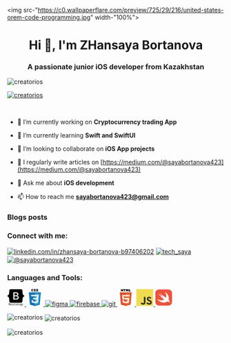 <img src-"https://c0.wallpaperflare.com/preview/725/29/216/united-states-orem-code-programming.jpg" width-"100%"> <br>

<h1 align="center">Hi 👋, I'm ZHansaya Bortanova</h1>
<h3 align="center">A passionate junior iOS developer from Kazakhstan</h3>

<p align="left"> <img src="https://komarev.com/ghpvc/?username=creatorios&label=Profile%20views&color=0e75b6&style=flat" alt="creatorios" /> </p>

<p align="left"> <a href="https://github.com/ryo-ma/github-profile-trophy"><img src="https://github-profile-trophy.vercel.app/?username=creatorios" alt="creatorios" /></a> </p>

<p align="left"> <a href="https://twitter.com/" target="blank"><img src="https://img.shields.io/twitter/follow/?logo=twitter&style=for-the-badge" alt="" /></a> </p>

- 🔭 I’m currently working on **Cryptocurrency trading App**

- 🌱 I’m currently learning **Swift and SwiftUI**

- 👯 I’m looking to collaborate on **iOS App projects**

- 📝 I regularly write articles on [https://medium.com/@sayabortanova423](https://medium.com/@sayabortanova423)

- 💬 Ask me about **iOS development**

- 📫 How to reach me **sayabortanova423@gmail.com**

### Blogs posts
<!-- BLOG-POST-LIST:START -->
<!-- BLOG-POST-LIST:END -->

<h3 align="left">Connect with me:</h3>
<p align="left">
<a href="https://linkedin.com/in/linkedin.com/in/zhansaya-bortanova-b97406202" target="blank"><img align="center" src="https://raw.githubusercontent.com/rahuldkjain/github-profile-readme-generator/master/src/images/icons/Social/linked-in-alt.svg" alt="linkedin.com/in/zhansaya-bortanova-b97406202" height="30" width="40" /></a>
<a href="https://instagram.com/tech_saya" target="blank"><img align="center" src="https://raw.githubusercontent.com/rahuldkjain/github-profile-readme-generator/master/src/images/icons/Social/instagram.svg" alt="tech_saya" height="30" width="40" /></a>
<a href="https://medium.com/@sayabortanova423" target="blank"><img align="center" src="https://raw.githubusercontent.com/rahuldkjain/github-profile-readme-generator/master/src/images/icons/Social/medium.svg" alt="@sayabortanova423" height="30" width="40" /></a>
</p>

<h3 align="left">Languages and Tools:</h3>
<p align="left"> <a href="https://getbootstrap.com" target="_blank" rel="noreferrer"> <img src="https://raw.githubusercontent.com/devicons/devicon/master/icons/bootstrap/bootstrap-plain-wordmark.svg" alt="bootstrap" width="40" height="40"/> </a> <a href="https://www.w3schools.com/css/" target="_blank" rel="noreferrer"> <img src="https://raw.githubusercontent.com/devicons/devicon/master/icons/css3/css3-original-wordmark.svg" alt="css3" width="40" height="40"/> </a> <a href="https://www.figma.com/" target="_blank" rel="noreferrer"> <img src="https://www.vectorlogo.zone/logos/figma/figma-icon.svg" alt="figma" width="40" height="40"/> </a> <a href="https://firebase.google.com/" target="_blank" rel="noreferrer"> <img src="https://www.vectorlogo.zone/logos/firebase/firebase-icon.svg" alt="firebase" width="40" height="40"/> </a> <a href="https://git-scm.com/" target="_blank" rel="noreferrer"> <img src="https://www.vectorlogo.zone/logos/git-scm/git-scm-icon.svg" alt="git" width="40" height="40"/> </a> <a href="https://www.w3.org/html/" target="_blank" rel="noreferrer"> <img src="https://raw.githubusercontent.com/devicons/devicon/master/icons/html5/html5-original-wordmark.svg" alt="html5" width="40" height="40"/> </a> <a href="https://developer.mozilla.org/en-US/docs/Web/JavaScript" target="_blank" rel="noreferrer"> <img src="https://raw.githubusercontent.com/devicons/devicon/master/icons/javascript/javascript-original.svg" alt="javascript" width="40" height="40"/> </a> <a href="https://developer.apple.com/swift/" target="_blank" rel="noreferrer"> <img src="https://raw.githubusercontent.com/devicons/devicon/master/icons/swift/swift-original.svg" alt="swift" width="40" height="40"/> </a> </p>

<p><img align="left" src="https://github-readme-stats.vercel.app/api/top-langs?username=creatorios&show_icons=true&locale=en&layout=compact" alt="creatorios" /></p>

<p>&nbsp;<img align="center" src="https://github-readme-stats.vercel.app/api?username=creatorios&show_icons=true&locale=en" alt="creatorios" /></p>

<p><img align="center" src="https://github-readme-streak-stats.herokuapp.com/?user=creatorios&" alt="creatorios" /></p>
